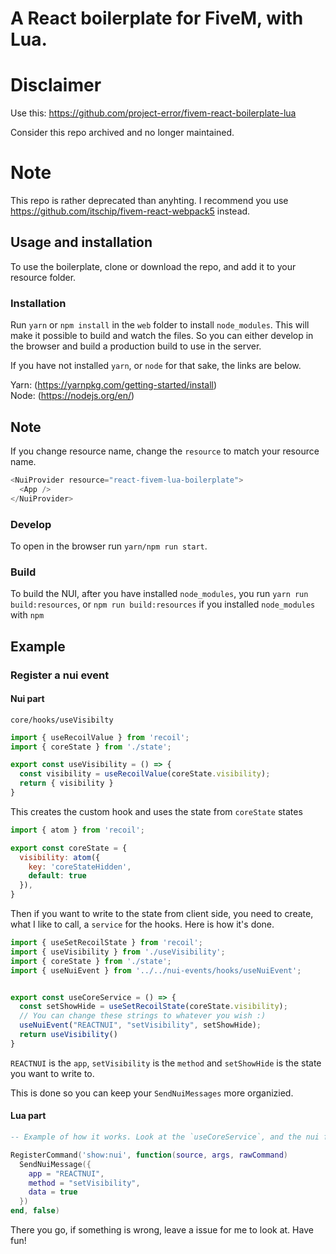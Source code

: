 # A React boilerplate for FiveM, with Lua.

# Disclaimer
Use this: https://github.com/project-error/fivem-react-boilerplate-lua

Consider this repo archived and no longer maintained.

# Note
This repo is rather deprecated than anyhting. I recommend you use https://github.com/itschip/fivem-react-webpack5 instead.

## Usage and installation
To use the boilerplate, clone or download the repo, and add it to your resource folder. 

### Installation
Run `yarn` or `npm install` in the ``web`` folder to install ``node_modules``. This will make it possible to build and watch the files. So you can either develop in the browser and build a production build to use in the server. 

If you have not installed `yarn`, or `node` for that sake, the links are below.

Yarn: (https://yarnpkg.com/getting-started/install) <br>
Node: (https://nodejs.org/en/)

## Note
If you change resource name, change the `resource` to match your resource name.
```js
<NuiProvider resource="react-fivem-lua-boilerplate">
  <App />
</NuiProvider>
```

### Develop
To open in the browser run ``yarn/npm run start``. 

### Build
To build the NUI, after you have installed `node_modules`, you run ``yarn run build:resources``, or ``npm run build:resources`` if you installed `node_modules` with `npm` 


## Example 

### Register a nui event 
#### Nui part

``core/hooks/useVisibilty``
```js
import { useRecoilValue } from 'recoil';
import { coreState } from './state';

export const useVisibility = () => {
  const visibility = useRecoilValue(coreState.visibility);
  return { visibility }
}
```

This creates the custom hook and uses the state from `coreState` states
```js
import { atom } from 'recoil';

export const coreState = {
  visibility: atom({
    key: 'coreStateHidden',
    default: true
  }),
}
```

Then if you want to write to the state from client side, you need to create, what I like to call, a `service` for the hooks. Here is how it's done.

```js
import { useSetRecoilState } from 'recoil';
import { useVisibility } from './useVisibility';
import { coreState } from './state';
import { useNuiEvent } from '../../nui-events/hooks/useNuiEvent';


export const useCoreService = () => {
  const setShowHide = useSetRecoilState(coreState.visibility);
  // You can change these strings to whatever you wish :)
  useNuiEvent("REACTNUI", "setVisibility", setShowHide);
  return useVisibility()
}
```

``REACTNUI`` is the ``app``, ``setVisibility`` is the `method` and `setShowHide` is the state you want to write to.

This is done so you can keep your ``SendNuiMessages`` more organizied. 

#### Lua part

```lua
-- Example of how it works. Look at the `useCoreService`, and the nui function in `nui-events`

RegisterCommand('show:nui', function(source, args, rawCommand)
  SendNuiMessage({
    app = "REACTNUI",
    method = "setVisibility",
    data = true
  })
end, false)
```

There you go, if something is wrong, leave a issue for me to look at. Have fun!
